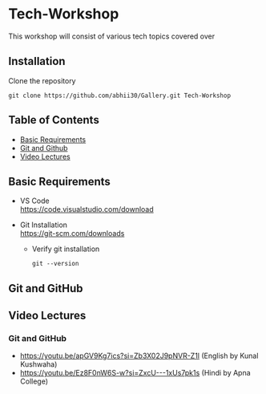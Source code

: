 # Tech-Workshop
This workshop will consist of various tech topics covered over
## Installation
Clone the repository
```
git clone https://github.com/abhii30/Gallery.git Tech-Workshop
```
## Table of Contents
* [Basic Requirements](#section-0)
* [Git and Github](#section-1)
* [Video Lectures](#section-last)

## <a name="section-0"></a> Basic Requirements
* VS Code     
  https://code.visualstudio.com/download
* Git Installation     
  https://git-scm.com/downloads
  
  * Verify git installation
    
    ```
    git --version
    ```
  
## <a name="section-1"></a> Git and GitHub
## <a name="section-last"></a> Video Lectures
  ### Git and GitHub
  - https://youtu.be/apGV9Kg7ics?si=Zb3X02J9pNVR-Z1l (English by Kunal Kushwaha)
  - https://youtu.be/Ez8F0nW6S-w?si=ZxcU---1xUs7pk1s (Hindi by Apna College)

